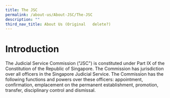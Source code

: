 ```yaml
---
title: The JSC
permalink: /about-us/About-JSC/The-JSC
description: ""
third_nav_title: About Us (Original   delete?)
---
```






# Introduction
The Judicial Service Commission ("JSC") is constituted under Part IX of the Constitution of the Republic of Singapore. The Commission has jurisdiction over all officers in the Singapore Judicial Service. The Commission has the following functions and powers over these officers: appointment, confirmation, emplacement on the permanent establishment, promotion, transfer, disciplinary control and dismissal.